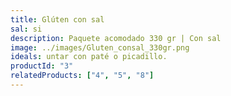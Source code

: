 ```yaml
---
title: Glúten con sal
sal: si
description: Paquete acomodado 330 gr | Con sal
image: ../images/Gluten_consal_330gr.png
ideals: untar con paté o picadillo.
productId: "3"
relatedProducts: ["4", "5", "8"]
---
```

